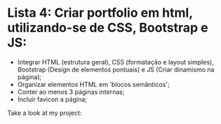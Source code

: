 # Lista 4: Criar portfolio em html, utilizando-se de CSS, Bootstrap e JS:
<ul>
    <li>Integrar HTML (estrutura geral), CSS (formatação e layout simples), Bootstrap (Design de elementos pontuais) e JS (Criar dinamismo na página);</li>
    <li>Organizar elementos HTML em 'blocos semânticos';</li>
    <li>Conter ao menos 3 páginas internas;</li>
    <li>Incluir favicon a página;</li>
</ul>

<p> Take a look at my project: </p>



